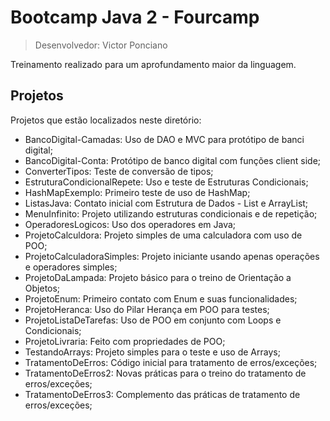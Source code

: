 # Bootcamp Java 2 - Fourcamp

> Desenvolvedor: Victor Ponciano

Treinamento realizado para um aprofundamento maior da linguagem.

## Projetos

Projetos que estão localizados neste diretório:

+ BancoDigital-Camadas: Uso de DAO e MVC para protótipo de banci digital;
+ BancoDigital-Conta: Protótipo de banco digital com funções client side;
+ ConverterTipos: Teste de conversão de tipos;
+ EstruturaCondicionalRepete: Uso e teste de Estruturas Condicionais;
+ HashMapExemplo: Primeiro teste de uso de HashMap;
+ ListasJava: Contato inicial com Estrutura de Dados - List e ArrayList;
+ MenuInfinito: Projeto utilizando estruturas condicionais e de repetição;
+ OperadoresLogicos: Uso dos operadores em Java;
+ ProjetoCalculdora: Projeto simples de uma calculadora com uso de POO;
+ ProjetoCalculadoraSimples: Projeto iniciante usando apenas operações e operadores simples;
+ ProjetoDaLampada: Projeto básico para o treino de Orientação a Objetos;
+ ProjetoEnum: Primeiro contato com Enum e suas funcionalidades;
+ ProjetoHeranca: Uso do Pilar Herança em POO para testes;
+ ProjetoListaDeTarefas: Uso de POO em conjunto com Loops e Condicionais;
+ ProjetoLivraria: Feito com propriedades de POO;
+ TestandoArrays: Projeto simples para o teste e uso de Arrays;
+ TratamentoDeErros: Código inicial para tratamento de erros/exceções;
+ TratamentoDeErros2: Novas práticas para o treino do tratamento de erros/exceções;
+ TratamentoDeErros3: Complemento das práticas de tratamento de erros/exceções;